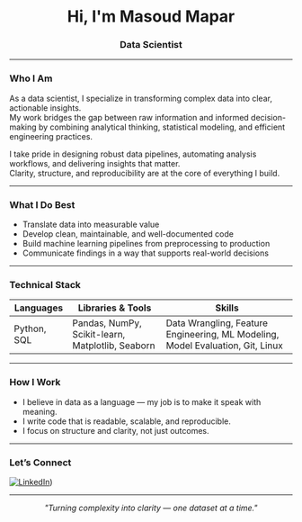 <h1 align="center">Hi, I'm Masoud Mapar</h1>
<h3 align="center">Data Scientist</h3>

---

### Who I Am
As a data scientist, I specialize in transforming complex data into clear, actionable insights.  
My work bridges the gap between raw information and informed decision-making by combining analytical thinking, statistical modeling, and efficient engineering practices.

I take pride in designing robust data pipelines, automating analysis workflows, and delivering insights that matter.  
Clarity, structure, and reproducibility are at the core of everything I build.

---

### What I Do Best
- Translate data into measurable value  
- Develop clean, maintainable, and well-documented code  
- Build machine learning pipelines from preprocessing to production  
- Communicate findings in a way that supports real-world decisions

---

### Technical Stack
| Languages | Libraries & Tools | Skills |
|----------|-------------------|--------|
| Python, SQL | Pandas, NumPy, Scikit-learn, Matplotlib, Seaborn | Data Wrangling, Feature Engineering, ML Modeling, Model Evaluation, Git, Linux |

---


### How I Work
- I believe in data as a language — my job is to make it speak with meaning.  
- I write code that is readable, scalable, and reproducible.  
- I focus on structure and clarity, not just outcomes.  

---

### Let’s Connect
[![LinkedIn]([https://img.shields.io/badge/LinkedIn-%230077B5.svg?&style=for-the-badge&logo=linkedin&logoColor=white)]((https://www.linkedin.com/in/masoud-mapar-948a24207/)))

---

<p align="center"><i>"Turning complexity into clarity — one dataset at a time."</i></p>
